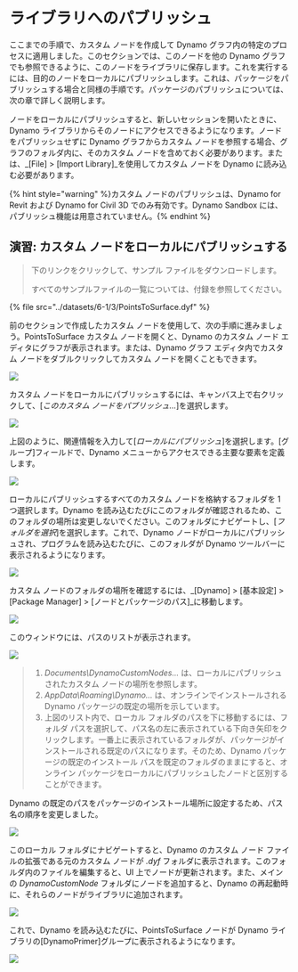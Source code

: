 # ライブラリへのパブリッシュ

ここまでの手順で、カスタム ノードを作成して Dynamo グラフ内の特定のプロセスに適用しました。このセクションでは、このノードを他の Dynamo グラフでも参照できるように、このノードをライブラリに保存します。これを実行するには、目的のノードをローカルにパブリッシュします。これは、パッケージをパブリッシュする場合と同様の手順です。パッケージのパブリッシュについては、次の章で詳しく説明します。

ノードをローカルにパブリッシュすると、新しいセッションを開いたときに、Dynamo ライブラリからそのノードにアクセスできるようになります。ノードをパブリッシュせずに Dynamo グラフからカスタム ノードを参照する場合、グラフのフォルダ内に、そのカスタム ノードを含めておく必要があります。または、_[File] > [Import Library]_を使用してカスタム ノードを Dynamo に読み込む必要があります。

{% hint style="warning" %}カスタム ノードのパブリッシュは、Dynamo for Revit および Dynamo for Civil 3D でのみ有効です。Dynamo Sandbox には、パブリッシュ機能は用意されていません。{% endhint %}

## 演習: カスタム ノードをローカルにパブリッシュする

> 下のリンクをクリックして、サンプル ファイルをダウンロードします。
>
> すべてのサンプルファイルの一覧については、付録を参照してください。

{% file src="../datasets/6-1/3/PointsToSurface.dyf" %}

前のセクションで作成したカスタム ノードを使用して、次の手順に進みましょう。PointsToSurface カスタム ノードを開くと、Dynamo のカスタム ノード エディタにグラフが表示されます。または、Dynamo グラフ エディタ内でカスタム ノードをダブルクリックしてカスタム ノードを開くこともできます。

![](../images/6-1/3/publishcustomnodelocally01.jpg)

カスタム ノードをローカルにパブリッシュするには、キャンバス上で右クリックして、[_このカスタム ノードをパブリッシュ..._]を選択します。

![](../images/6-1/3/publishcustomnodeexercise-02.jpg)

上図のように、関連情報を入力して[_ローカルにパブリッシュ_]を選択します。[グループ]フィールドで、Dynamo メニューからアクセスできる主要な要素を定義します。

![](../images/6-1/3/publishcustomnodeexercise-03.jpg)

ローカルにパブリッシュするすべてのカスタム ノードを格納するフォルダを 1 つ選択します。Dynamo を読み込むたびにこのフォルダが確認されるため、このフォルダの場所は変更しないでください。このフォルダにナビゲートし、[_フォルダを選択_]を選択します。これで、Dynamo ノードがローカルにパブリッシュされ、プログラムを読み込むたびに、このフォルダが Dynamo ツールバーに表示されるようになります。

![](../images/6-1/3/publishcustomnodeexercise-04.jpg)

カスタム ノードのフォルダの場所を確認するには、_[Dynamo] > [基本設定] > [Package Manager] > [ノードとパッケージのパス]_に移動します。

![](../images/6-1/3/publishcustomnodeexercise-05.jpg)

このウィンドウには、パスのリストが表示されます。

![](../images/6-1/3/publishcustomnodeexercise-06.jpg)

> 1. _Documents\\DynamoCustomNodes..._ は、ローカルにパブリッシュされたカスタム ノードの場所を参照します。
> 2. _AppData\\Roaming\\Dynamo..._ は、オンラインでインストールされる Dynamo パッケージの既定の場所を示しています。
> 3. 上図のリスト内で、ローカル フォルダのパスを下に移動するには、フォルダ パスを選択して、パス名の左に表示されている下向き矢印をクリックします。一番上に表示されているフォルダが、パッケージがインストールされる既定のパスになります。そのため、Dynamo パッケージの既定のインストール パスを既定のフォルダのままにすると、オンライン パッケージをローカルにパブリッシュしたノードと区別することができます。

Dynamo の既定のパスをパッケージのインストール場所に設定するため、パス名の順序を変更しました。

![](../images/6-1/3/publishcustomnodeexercise-07.jpg)

このローカル フォルダにナビゲートすると、Dynamo のカスタム ノード ファイルの拡張である元のカスタム ノードが _.dyf_ フォルダに表示されます。このフォルダ内のファイルを編集すると、UI 上でノードが更新されます。また、メインの _DynamoCustomNode_ フォルダにノードを追加すると、Dynamo の再起動時に、それらのノードがライブラリに追加されます。

![](../images/6-1/3/publishcustomnodeexercise-08.jpg)

これで、Dynamo を読み込むたびに、PointsToSurface ノードが Dynamo ライブラリの[DynamoPrimer]グループに表示されるようになります。

![](../images/6-1/3/publishcustomnodeexercise-09.jpg)
